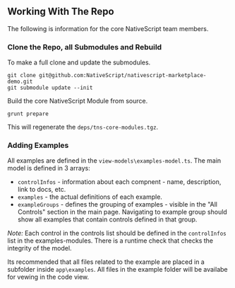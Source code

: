 ## Working With The Repo
The following is information for the core NativeScript team members.

### Clone the Repo, all Submodules and Rebuild
To make a full clone and update the submodules.
```
git clone git@github.com:NativeScript/nativescript-marketplace-demo.git
git submodule update --init
```

Build the core NativeScript Module from source.
```
grunt prepare
```
This will regenerate the `deps/tns-core-modules.tgz`.

### Adding Examples
All examples are defined in the `view-models\examples-model.ts`. The main model is defined in 3 arrays:
 - `controlInfos` - information about each compnent - name, description, link to docs, etc.
 - `examples` - the actual definitions of each example. 
 - `exampleGroups` - defines the grouping of examples - visible in the "All Controls" section in the main page. Navigating to example group should show all examples that contain controls defined in that group.

*Note:* Each control in the controls list should be defined in the `controlInfos` list in the examples-modules. There is a runtime check that checks the integrity of the model.

Its recommended that all files related to the example are placed in a subfolder inside `app\examples`. All files in the example folder will be availabe for vewing in the code view.

